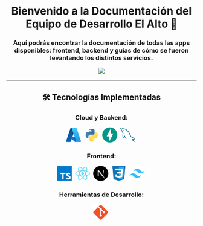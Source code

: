 <div id="header" align="center">
	<h1>Bienvenido a la Documentación del Equipo de Desarrollo El Alto 🚀</h1>
	<h3>Aquí podrás encontrar la documentación de todas las apps disponibles: frontend, backend y guías de cómo se fueron levantando los distintos servicios.</h3>
	<img src="https://i.giphy.com/25UxpWoNBu8nOtURm9.webp" width="200"/>
</div>

---

<div align="center">
	<h2>🛠️ Tecnologías Implementadas</h2>
</div>

<div align="center">
	<h3>Cloud y Backend:</h3>
	<img src="https://raw.githubusercontent.com/devicons/devicon/ca28c779441053191ff11710fe24a9e6c23690d6/icons/azure/azure-original.svg" title="Azure" alt="Azure" width="40" height="40">&nbsp;
	<img src="https://raw.githubusercontent.com/devicons/devicon/ca28c779441053191ff11710fe24a9e6c23690d6/icons/python/python-original.svg" title="Python" alt="Python" width="40" height="40">&nbsp;
	<img src="https://raw.githubusercontent.com/devicons/devicon/ca28c779441053191ff11710fe24a9e6c23690d6/icons/fastapi/fastapi-original.svg" title="FastAPI" alt="FastAPI" width="40" height="40">&nbsp;
	<img src="https://raw.githubusercontent.com/devicons/devicon/ca28c779441053191ff11710fe24a9e6c23690d6/icons/mysql/mysql-original.svg" title="SQL" alt="SQL" width="40" height="40">&nbsp;
</div>

<div align="center">
	<h3>Frontend:</h3>
	<img src="https://raw.githubusercontent.com/devicons/devicon/ca28c779441053191ff11710fe24a9e6c23690d6/icons/typescript/typescript-original.svg" title="TypeScript" alt="TypeScript" width="40" height="40">&nbsp;
	<img src="https://raw.githubusercontent.com/devicons/devicon/ca28c779441053191ff11710fe24a9e6c23690d6/icons/react/react-original.svg" title="React" alt="React" width="40" height="40">&nbsp;
	<img src="https://raw.githubusercontent.com/devicons/devicon/ca28c779441053191ff11710fe24a9e6c23690d6/icons/nextjs/nextjs-original.svg" title="Next.js" alt="Next.js" width="40" height="40">&nbsp;
	<img src="https://raw.githubusercontent.com/devicons/devicon/ca28c779441053191ff11710fe24a9e6c23690d6/icons/css3/css3-original.svg" title="CSS" alt="CSS" width="40" height="40">&nbsp;
	<img src="https://raw.githubusercontent.com/devicons/devicon/ca28c779441053191ff11710fe24a9e6c23690d6/icons/tailwindcss/tailwindcss-original.svg" title="Tailwind" alt="Tailwind" width="40" height="40">&nbsp;
</div>

<div align="center">
	<h3>Herramientas de Desarrollo:</h3>
	<img src="https://raw.githubusercontent.com/devicons/devicon/ca28c779441053191ff11710fe24a9e6c23690d6/icons/git/git-original.svg" title="Git" alt="Git" width="40" height="40">&nbsp;
</div>


